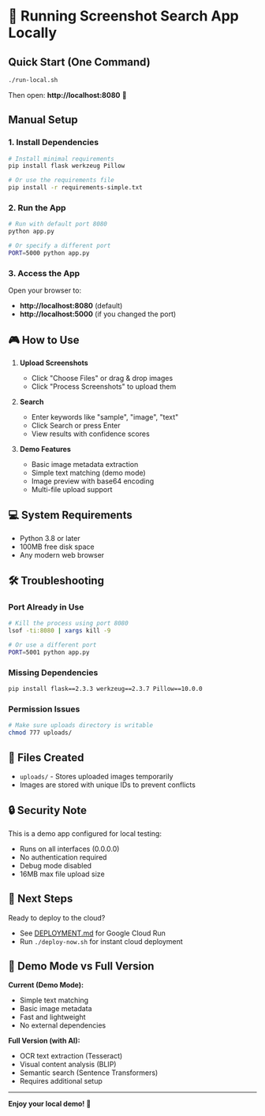 # 🎯 Running Screenshot Search App Locally

## Quick Start (One Command)

```bash
./run-local.sh
```

Then open: **http://localhost:8080** 🎉

## Manual Setup

### 1. Install Dependencies

```bash
# Install minimal requirements
pip install flask werkzeug Pillow

# Or use the requirements file
pip install -r requirements-simple.txt
```

### 2. Run the App

```bash
# Run with default port 8080
python app.py

# Or specify a different port
PORT=5000 python app.py
```

### 3. Access the App

Open your browser to:
- **http://localhost:8080** (default)
- **http://localhost:5000** (if you changed the port)

## 🎮 How to Use

1. **Upload Screenshots**
   - Click "Choose Files" or drag & drop images
   - Click "Process Screenshots" to upload them

2. **Search**
   - Enter keywords like "sample", "image", "text"
   - Click Search or press Enter
   - View results with confidence scores

3. **Demo Features**
   - Basic image metadata extraction
   - Simple text matching (demo mode)
   - Image preview with base64 encoding
   - Multi-file upload support

## 💻 System Requirements

- Python 3.8 or later
- 100MB free disk space
- Any modern web browser

## 🛠️ Troubleshooting

### Port Already in Use
```bash
# Kill the process using port 8080
lsof -ti:8080 | xargs kill -9

# Or use a different port
PORT=5001 python app.py
```

### Missing Dependencies
```bash
pip install flask==2.3.3 werkzeug==2.3.7 Pillow==10.0.0
```

### Permission Issues
```bash
# Make sure uploads directory is writable
chmod 777 uploads/
```

## 📁 Files Created

- `uploads/` - Stores uploaded images temporarily
- Images are stored with unique IDs to prevent conflicts

## 🔒 Security Note

This is a demo app configured for local testing:
- Runs on all interfaces (0.0.0.0)
- No authentication required
- Debug mode disabled
- 16MB max file upload size

## 🚀 Next Steps

Ready to deploy to the cloud?
- See [DEPLOYMENT.md](./DEPLOYMENT.md) for Google Cloud Run
- Run `./deploy-now.sh` for instant cloud deployment

## 📸 Demo Mode vs Full Version

**Current (Demo Mode):**
- Simple text matching
- Basic image metadata
- Fast and lightweight
- No external dependencies

**Full Version (with AI):**
- OCR text extraction (Tesseract)
- Visual content analysis (BLIP)
- Semantic search (Sentence Transformers)
- Requires additional setup

---

**Enjoy your local demo! 🎉**

